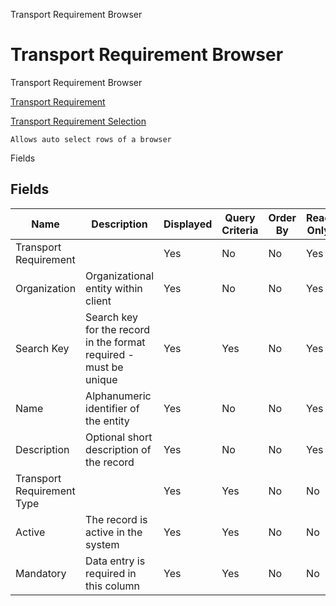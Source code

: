 
Transport Requirement Browser
# Transport Requirement Browser


Transport Requirement Browser

[Transport Requirement](../../functional-guide/window/window-transport-requirement.md)

[Transport Requirement Selection](../../functional-guide/process/process-dd_transportrequirement-selection.md)

```
Allows auto select rows of a browser
```
Fields
## Fields




Name                       | Description                                                       | Displayed | Query Criteria | Order By | Read Only | Mandatory
-------------------------- | ----------------------------------------------------------------- | --------- | -------------- | -------- | --------- | ---------
Transport Requirement      |                                                                   | Yes       | No             | No       | Yes       | No       
Organization               | Organizational entity within client                               | Yes       | No             | No       | Yes       | No       
Search Key                 | Search key for the record in the format required - must be unique | Yes       | Yes            | No       | Yes       | No       
Name                       | Alphanumeric identifier of the entity                             | Yes       | No             | No       | Yes       | No       
Description                | Optional short description of the record                          | Yes       | No             | No       | Yes       | No       
Transport Requirement Type |                                                                   | Yes       | Yes            | No       | No        | No       
Active                     | The record is active in the system                                | Yes       | Yes            | No       | No        | No       
Mandatory                  | Data entry is required in this column                             | Yes       | Yes            | No       | No        | No       
